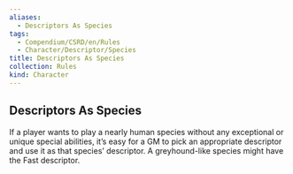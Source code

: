 ```yaml
---
aliases:
  - Descriptors As Species
tags:
  - Compendium/CSRD/en/Rules
  - Character/Descriptor/Species
title: Descriptors As Species
collection: Rules
kind: Character
---
```

## Descriptors As Species
If a player wants to play a nearly human species without any exceptional or unique special abilities, it’s easy for a GM to pick an appropriate descriptor and use it as that species’ descriptor. A greyhound-like species might have the Fast descriptor.
